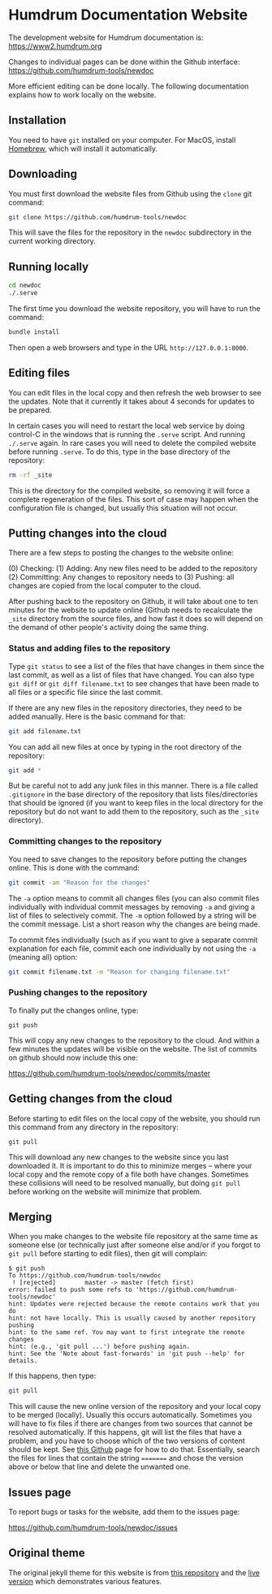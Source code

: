 Humdrum Documentation Website
==================================

The development website for Humdrum documentation is: https://www2.humdrum.org

Changes to individual pages can be done within the Github interface: https://github.com/humdrum-tools/newdoc

More efficient editing can be done locally.  The following documentation explains how to work
locally on the website.


Installation 
-----------

You need to have `git` installed on your computer.  For MacOS, install [Homebrew](https://brew.sh), which
will install it automatically.



Downloading
-----------


You must first download the website files from Github using the `clone` git command:


```bash
git clone https://github.com/humdrum-tools/newdoc
```

This will save the files for the repository in the `newdoc` subdirectory in the current
working directory.


Running locally
----------------

```bash
cd newdoc
./.serve
```

The first time you download the website repository, you will have to run the command:

```bash
bundle install
```


Then open a web browsers and type in the URL `http://127.0.0.1:8000`.


Editing files
--------------

You can edit files in the local copy and then refresh the web browser
to see the updates.  Note that it currently it takes about 4 seconds
for updates to be prepared.

In certain cases you will need to restart the local web service by doing
control-C in the windows that is running the `.serve` script.  And
running `./.serve` again.  In rare cases you will need to delete the 
compiled website before running `.serve`.  To do this, type in the 
base directory of the repository:

```bash
rm -rf _site
```

This is the directory for the compiled website, so removing it will
force a complete regeneration of the files.  This sort of case may happen
when the configuration file is changed, but usually this situation will
not occur.


Putting changes into the cloud
------------------------------

There are a few steps to posting the changes to the website online:

(0) Checking: 
(1) Adding: Any new files need to be added to the repository
(2) Committing: Any changes to repository needs to 
(3) Pushing: all changes are copied from the local computer to the cloud.

After pushing back to the repository on Github, it will take about
one to ten minutes for the website to update online (Github needs
to recalculate the `_site` directory from the source files, and how
fast it does so will depend on the demand of other people's activity
doing the same thing.

### Status and adding files to the repository ####

Type `git status` to see a list of the files that have changes in them since the
last commit, as well as a list of files that have changed.  You can also
type `git diff` or `git diff filename.txt` to see changes that have been
made to all files or a specific file since the last commit.

If there are any new files in the repository directories, they
need to be added manually.  Here is the basic command for that:

```bash
git add filename.txt
```

You can add all new files at once by typing in the root directory of the repository:

```bash
git add *
```

But be careful not to add any junk files in this manner.  There is a file called
`.gitignore` in the base directory of the repository that lists files/directories that
should be ignored (if you want to keep files in the local directory for the repository
but do not want to add them to the repository, such as the `_site` directory).

### Committing changes to the repository ###

You need to save changes to the repository before putting the changes online.  This is done with the
command:

```bash
git commit -am "Reason for the changes"
```

The `-a` option means to commit all changes files (you can also commit files 
individually with individual commit messages by removing `-a` and giving a list of files to selectively
commit.  The `-m` option followed by a string will be the commit message.  List a short reason why the
changes are being made.

To commit files individually (such as if you want to give a separate commit explanation for each file,
commit each one individually by not using the `-a` (meaning all) option:

```bash
git commit filename.txt -m "Reason for changing filename.txt"
```

### Pushing changes to the repository ###

To finally put the changes online, type:

```git
git push
```

This will copy any new changes to the repository to the cloud.  And within a few minutes the updates
will be visible on the website.  The list of commits on github should now include this one:

https://github.com/humdrum-tools/newdoc/commits/master



Getting changes from the cloud
------------------------------

Before starting to edit files on the local copy of the website, you should
run this command from any directory in the repository:

```
git pull
```

This will download any new changes to the website since you last downloaded it.
It is important to do this to minimize merges &ndash; where your local copy
and the remote copy of a file both have changes.  Sometimes these collisions will
need to be resolved manually, but doing `git pull` before working on the website
will minimize that problem.


Merging
---------

When you make changes to the website file repository at the same time as someone
else (or technically just after someone else and/or if you forgot to `git pull`
before starting to edit files), then git will complain:

```
$ git push
To https://github.com/humdrum-tools/newdoc
 ! [rejected]        master -> master (fetch first)
error: failed to push some refs to 'https://github.com/humdrum-tools/newdoc'
hint: Updates were rejected because the remote contains work that you do
hint: not have locally. This is usually caused by another repository pushing
hint: to the same ref. You may want to first integrate the remote changes
hint: (e.g., 'git pull ...') before pushing again.
hint: See the 'Note about fast-forwards' in 'git push --help' for details.
```

If this happens, then type:

```bash
git pull
```

This will cause the new online version of the repository and your local
copy to be merged (locally).  Usually this occurs automatically.  Sometimes
you will have to fix files if there are changes from two sources that cannot
be resolved automatically.  If this happens, git will list the files that
have a problem, and you have to choose which of the two versions of content
should be kept.  See [this Github](https://help.github.com/en/github/collaborating-with-issues-and-pull-requests/resolving-a-merge-conflict-using-the-command-line) page for how to do that.  Essentially,
search the files for lines that contain the string `=======` and chose the
version above or below that line and delete the unwanted one.



Issues page
------------

To report bugs or tasks for the website, add them to the issues page:

https://github.com/humdrum-tools/newdoc/issues


Original theme
--------------

The original jekyll theme for this website is from [this repository](https://github.com/tomjoht/documentation-theme-jekyll) and the [live version](https://idratherbewriting.com/documentation-theme-jekyll) which demonstrates various features.

